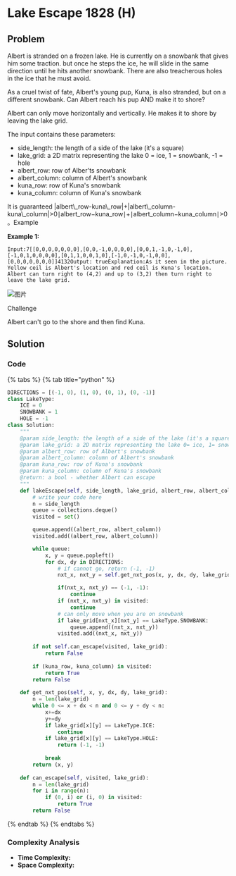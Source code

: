 # Lake Escape 1828 \(H\)

## Problem

Albert is stranded on a frozen lake. He is currently on a snowbank that gives him some traction. but once he steps the ice, he will slide in the same direction until he hits another snowbank. There are also treacherous holes in the ice that he must avoid.

As a cruel twist of fate, Albert's young pup, Kuna, is also stranded, but on a different snowbank. Can Albert reach his pup AND make it to shore?

Albert can only move horizontally and vertically. He makes it to shore by leaving the lake grid.

The input contains these parameters:

* side\_length: the length of a side of the lake \(it's a square\)
* lake\_grid: a 2D matrix representing the lake 0 = ice, 1 = snowbank, -1 = hole
* albert\_row: row of Alber'ts snowbank
* albert\_column: column of Albert's snowbank
* kuna\_row: row of Kuna's snowbank
* kuna\_column: column of Kuna's snowbank

It is guaranteed \|albert\\_row-kuna\\_row\|+\|albert\\_column- kuna\\_column\|&gt;0∣albert\_row−kuna\_row∣+∣albert\_column−kuna\_column∣&gt;0。Example

**Example 1:**

```text
Input:7[[0,0,0,0,0,0,0],[0,0,-1,0,0,0,0],[0,0,1,-1,0,-1,0],[-1,0,1,0,0,0,0],[0,1,1,0,0,1,0],[-1,0,-1,0,-1,0,0],[0,0,0,0,0,0,0]]4132Output: trueExplanation:As it seen in the picture. Yellow ceil is Albert's location and red ceil is Kuna's location. Albert can turn right to (4,2) and up to (3,2) then turn right to leave the lake grid.
```

![&#x56FE;&#x7247;](https://media.jiuzhang.com/media/markdown/images/2/20/c06db360-53ec-11ea-ab9e-0242c0a8d005.jpg)

Challenge

Albert can't go to the shore and then find Kuna.

## Solution 

### Code

{% tabs %}
{% tab title="python" %}
```python
DIRECTIONS = [(-1, 0), (1, 0), (0, 1), (0, -1)]
class LakeType:
    ICE = 0
    SNOWBANK = 1
    HOLE = -1
class Solution:
    """
    @param side_length: the length of a side of the lake (it's a square)
    @param lake_grid: a 2D matrix representing the lake 0= ice, 1= snowbank, -1= hole 
    @param albert_row: row of Albert's snowbank
    @param albert_column: column of Albert's snowbank 
    @param kuna_row: row of Kuna's snowbank 
    @param kuna_column: column of Kuna's snowbank
    @return: a bool - whether Albert can escape
    """
    def lakeEscape(self, side_length, lake_grid, albert_row, albert_column, kuna_row, kuna_column):
        # write your code here
        n = side_length
        queue = collections.deque()
        visited = set()

        queue.append((albert_row, albert_column))
        visited.add((albert_row, albert_column))

        while queue:
            x, y = queue.popleft()
            for dx, dy in DIRECTIONS:
                # if cannot go, return (-1, -1)
                nxt_x, nxt_y = self.get_nxt_pos(x, y, dx, dy, lake_grid)

                if(nxt_x, nxt_y) == (-1, -1):
                    continue
                if (nxt_x, nxt_y) in visited:
                    continue
                # can only move when you are on snowbank
                if lake_grid[nxt_x][nxt_y] == LakeType.SNOWBANK:
                    queue.append((nxt_x, nxt_y))
                visited.add((nxt_x, nxt_y))
            
        if not self.can_escape(visited, lake_grid):
            return False
        
        if (kuna_row, kuna_column) in visited:
            return True
        return False
    
    def get_nxt_pos(self, x, y, dx, dy, lake_grid):
        n = len(lake_grid)
        while 0 <= x + dx < n and 0 <= y + dy < n:
            x+=dx
            y+=dy
            if lake_grid[x][y] == LakeType.ICE:
                continue
            if lake_grid[x][y] == LakeType.HOLE:
                return (-1, -1)
            
            break
        return (x, y)
    
    def can_escape(self, visited, lake_grid):
        n = len(lake_grid)
        for i in range(n):
            if (0, i) or (i, 0) in visited:
                return True
        return False      
```
{% endtab %}
{% endtabs %}

### Complexity Analysis

* **Time Complexity:**
* **Space Complexity:**

